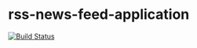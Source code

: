 # rss-news-feed-application

[![Build Status](https://travis-ci.org/Park-Wonbin/rss-news-feed-application.svg?branch=master)](https://travis-ci.org/Park-Wonbin/rss-news-feed-application)
